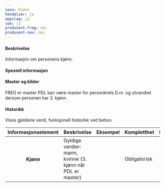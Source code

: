 ```yaml
---
navn: Kjønn
hendelser: ja
oppslag: ja
sok: ja
produsent-freg: nei
produsent-nav: nei
---
```


#### Beskrivelse

Informasjon om personens kjønn.

#### Spesiell informasjon



#### Master og kilder

FREG er master
PDL kan være master for personkrets D.nr. og utvandret dersom personen har 3. kjønn 


#### Historikk

Vises gjeldene verdi, funksjonell historikk ved behov.


<table class="table">
  <thead>
    <tr>
      <th>Informasjonselement</th>
      <th>Beskrivelse</th>
      <th>Eksempel</th>
      <th>Kompletthet</th>
      <th>Kvalitet</th>
    </tr>
  </thead>
  
  <tbody>
    <tr>
      <th scope="row">Kjønn</th>
      <td>Gyldige verdier: mann, kvinne (3. kjønn når PDL er master)</td>
      <td></td>
      <td>Obligatorisk</td>
      <td></td>
  </tr>
  </tbody>
  </table>
    
    

